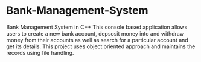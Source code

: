# Bank-Management-System
Bank Management System in C++ 
This console based application allows users to create a new bank account, depsosit money into and withdraw money from their accounts as well as search for a particular account and get its details. This project uses object oriented approach and maintains the records using file handling. 
